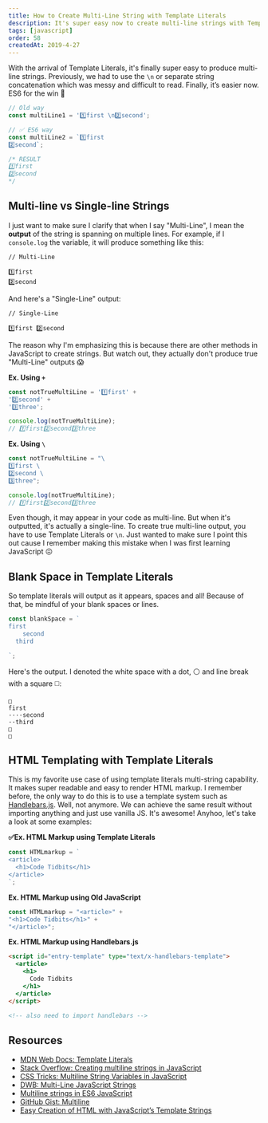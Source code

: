 ```yaml
---
title: How to Create Multi-Line String with Template Literals
description: It's super easy now to create multi-line strings with Template Literals in JavaScript. No more messy string line breaks. Yay, ES6!
tags: [javascript]
order: 58
createdAt: 2019-4-27
---
```


With the arrival of Template Literals, it's finally super easy to produce multi-line strings. Previously, we had to use the `\n` or separate string concatenation which was messy and difficult to read. Finally, it’s easier now. ES6 for the win 🙌

```javascript
// Old way
const multiLine1 = '1️⃣first \n2️⃣second';

// ✅ ES6 way
const multiLine2 = `1️⃣first
2️⃣second`;

/* RESULT
1️⃣first
2️⃣second
*/
```

<markdown-toc></markdown-toc>

## Multi-line vs Single-line Strings

I just want to make sure I clarify that when I say "Multi-Line", I mean the **output** of the string is spanning on multiple lines. For example, if I `console.log` the variable, it will produce something like this:

```
// Multi-Line

1️⃣first
2️⃣second
```

And here's a "Single-Line" output:

```
// Single-Line

1️⃣first 2️⃣second
```

The reason why I'm emphasizing this is because there are other methods in JavaScript to create strings. But watch out, they actually don't produce true "Multi-Line" outputs 😱

**Ex. Using `+`**

<!-- prettier-ignore -->
```javascript
const notTrueMultiLine = '1️⃣first' +
'2️⃣second' +
'3️⃣three';

console.log(notTrueMultiLine);
// 1️⃣first2️⃣second3️⃣three
```

**Ex. Using `\`**

<!-- prettier-ignore -->
```javascript
const notTrueMultiLine = "\
1️⃣first \
2️⃣second \
3️⃣three";

console.log(notTrueMultiLine);
// 1️⃣first2️⃣second3️⃣three
```

Even though, it may appear in your code as multi-line. But when it's outputted, it's actually a single-line. To create true multi-line output, you have to use Template Literals or `\n`. Just wanted to make sure I point this out cause I remember making this mistake when I was first learning JavaScript 😖

## Blank Space in Template Literals

So template literals will output as it appears, spaces and all! Because of that, be mindful of your blank spaces or lines.

```javascript
const blankSpace = `
first
    second
  third

`;
```

Here's the output. I denoted the white space with a dot, ⚪️ and line break with a square ◻️:

```
□
first
····second
··third
□
□
```

## HTML Templating with Template Literals

This is my favorite use case of using template literals multi-string capability. It makes super readable and easy to render HTML markup. I remember before, the only way to do this is to use a template system such as [Handlebars.js](https://handlebarsjs.com/). Well, not anymore. We can achieve the same result without importing anything and just use vanilla JS. It's awesome! Anyhoo, let's take a look at some examples:

**✅Ex. HTML Markup using Template Literals**

```javascript
const HTMLmarkup = `
<article>
  <h1>Code Tidbits</h1>
</article>
`;
```

**Ex. HTML Markup using Old JavaScript**

<!-- prettier-ignore -->
```javascript
const HTMLmarkup = "<article>" +
"<h1>Code Tidbits</h1>" +
"</article>";
```

**Ex. HTML Markup using Handlebars.js**

```html
<script id="entry-template" type="text/x-handlebars-template">
  <article>
    <h1>
      Code Tidbits
    </h1>
  </article>
</script>

<!-- also need to import handlebars -->
```

## Resources

- [MDN Web Docs: Template Literals](https://developer.mozilla.org/en-US/docs/Web/JavaScript/Reference/Template_literals)
- [Stack Overflow: Creating multiline strings in JavaScript](https://stackoverflow.com/questions/805107/creating-multiline-strings-in-javascript)
- [CSS Tricks: Multiline String Variables in JavaScript](https://css-tricks.com/snippets/javascript/multiline-string-variables-in-javascript/)
- [DWB: Multi-Line JavaScript Strings](https://davidwalsh.name/multiline-javascript-strings)
- [Multiline strings in ES6 JavaScript](https://jack.ofspades.com/multiline-strings-in-es6-javascript/)
- [GitHub Gist: Multiline](https://gist.github.com/jeromeetienne/6257420)
- [Easy Creation of HTML with JavaScript’s Template Strings](https://wesbos.com/template-strings-html/)
